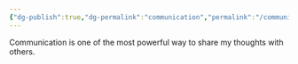 ```yaml
---
{"dg-publish":true,"dg-permalink":"communication","permalink":"/communication/"}
---
```


Communication is one of the most powerful way to share my thoughts with others.